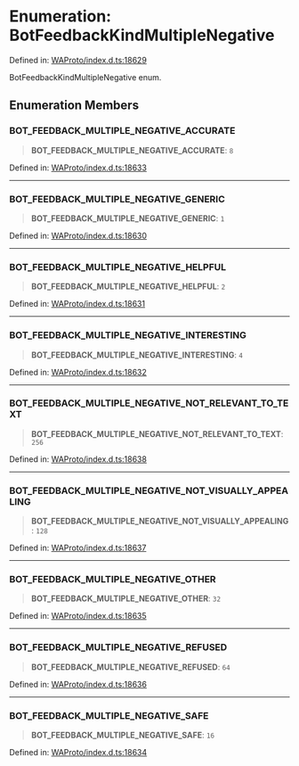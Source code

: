 # Enumeration: BotFeedbackKindMultipleNegative

Defined in: [WAProto/index.d.ts:18629](https://github.com/Fokusdotid/Baileys/blob/3623833a320f5e60f370ef835f3de341453290f5/WAProto/index.d.ts#L18629)

BotFeedbackKindMultipleNegative enum.

## Enumeration Members

### BOT\_FEEDBACK\_MULTIPLE\_NEGATIVE\_ACCURATE

> **BOT\_FEEDBACK\_MULTIPLE\_NEGATIVE\_ACCURATE**: `8`

Defined in: [WAProto/index.d.ts:18633](https://github.com/Fokusdotid/Baileys/blob/3623833a320f5e60f370ef835f3de341453290f5/WAProto/index.d.ts#L18633)

***

### BOT\_FEEDBACK\_MULTIPLE\_NEGATIVE\_GENERIC

> **BOT\_FEEDBACK\_MULTIPLE\_NEGATIVE\_GENERIC**: `1`

Defined in: [WAProto/index.d.ts:18630](https://github.com/Fokusdotid/Baileys/blob/3623833a320f5e60f370ef835f3de341453290f5/WAProto/index.d.ts#L18630)

***

### BOT\_FEEDBACK\_MULTIPLE\_NEGATIVE\_HELPFUL

> **BOT\_FEEDBACK\_MULTIPLE\_NEGATIVE\_HELPFUL**: `2`

Defined in: [WAProto/index.d.ts:18631](https://github.com/Fokusdotid/Baileys/blob/3623833a320f5e60f370ef835f3de341453290f5/WAProto/index.d.ts#L18631)

***

### BOT\_FEEDBACK\_MULTIPLE\_NEGATIVE\_INTERESTING

> **BOT\_FEEDBACK\_MULTIPLE\_NEGATIVE\_INTERESTING**: `4`

Defined in: [WAProto/index.d.ts:18632](https://github.com/Fokusdotid/Baileys/blob/3623833a320f5e60f370ef835f3de341453290f5/WAProto/index.d.ts#L18632)

***

### BOT\_FEEDBACK\_MULTIPLE\_NEGATIVE\_NOT\_RELEVANT\_TO\_TEXT

> **BOT\_FEEDBACK\_MULTIPLE\_NEGATIVE\_NOT\_RELEVANT\_TO\_TEXT**: `256`

Defined in: [WAProto/index.d.ts:18638](https://github.com/Fokusdotid/Baileys/blob/3623833a320f5e60f370ef835f3de341453290f5/WAProto/index.d.ts#L18638)

***

### BOT\_FEEDBACK\_MULTIPLE\_NEGATIVE\_NOT\_VISUALLY\_APPEALING

> **BOT\_FEEDBACK\_MULTIPLE\_NEGATIVE\_NOT\_VISUALLY\_APPEALING**: `128`

Defined in: [WAProto/index.d.ts:18637](https://github.com/Fokusdotid/Baileys/blob/3623833a320f5e60f370ef835f3de341453290f5/WAProto/index.d.ts#L18637)

***

### BOT\_FEEDBACK\_MULTIPLE\_NEGATIVE\_OTHER

> **BOT\_FEEDBACK\_MULTIPLE\_NEGATIVE\_OTHER**: `32`

Defined in: [WAProto/index.d.ts:18635](https://github.com/Fokusdotid/Baileys/blob/3623833a320f5e60f370ef835f3de341453290f5/WAProto/index.d.ts#L18635)

***

### BOT\_FEEDBACK\_MULTIPLE\_NEGATIVE\_REFUSED

> **BOT\_FEEDBACK\_MULTIPLE\_NEGATIVE\_REFUSED**: `64`

Defined in: [WAProto/index.d.ts:18636](https://github.com/Fokusdotid/Baileys/blob/3623833a320f5e60f370ef835f3de341453290f5/WAProto/index.d.ts#L18636)

***

### BOT\_FEEDBACK\_MULTIPLE\_NEGATIVE\_SAFE

> **BOT\_FEEDBACK\_MULTIPLE\_NEGATIVE\_SAFE**: `16`

Defined in: [WAProto/index.d.ts:18634](https://github.com/Fokusdotid/Baileys/blob/3623833a320f5e60f370ef835f3de341453290f5/WAProto/index.d.ts#L18634)
